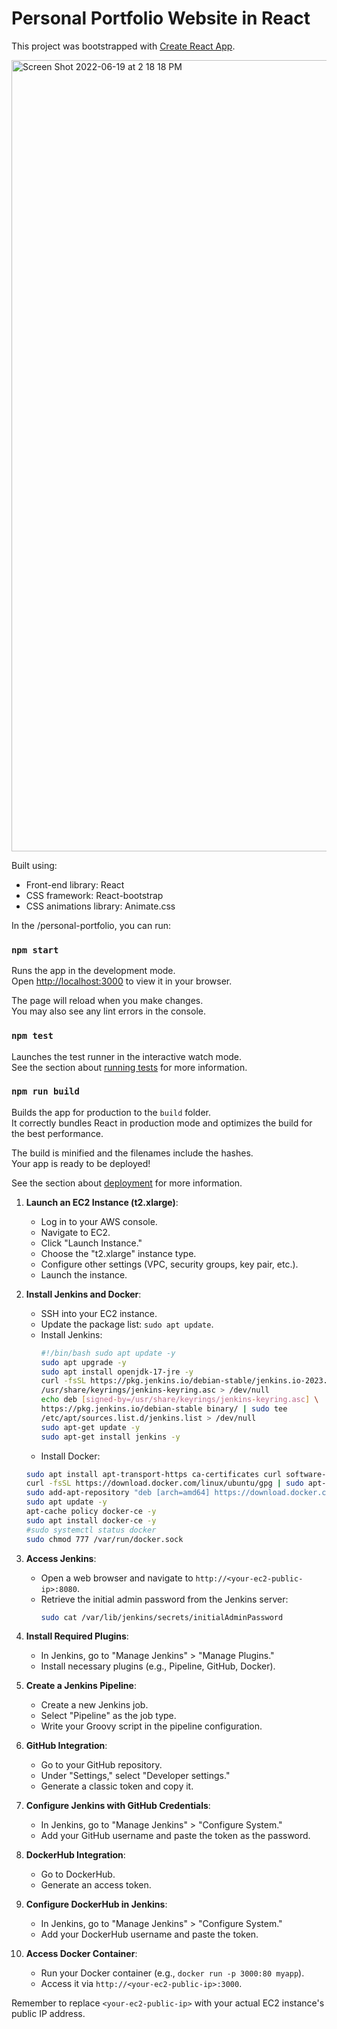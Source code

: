 # Personal Portfolio Website in React

This project was bootstrapped with [Create React App](https://github.com/facebook/create-react-app).

<img width="1266" alt="Screen Shot 2022-06-19 at 2 18 18 PM" src="https://user-images.githubusercontent.com/50160672/174933373-1ba6cadf-1c9a-48c3-aa58-984d0bd62d82.png">

Built using:

- Front-end library: React
- CSS framework: React-bootstrap
- CSS animations library: Animate.css

In the /personal-portfolio, you can run:

### `npm start`

Runs the app in the development mode.\
Open [http://localhost:3000](http://localhost:3000) to view it in your browser.

The page will reload when you make changes.\
You may also see any lint errors in the console.

### `npm test`

Launches the test runner in the interactive watch mode.\
See the section about [running tests](https://facebook.github.io/create-react-app/docs/running-tests) for more information.

### `npm run build`

Builds the app for production to the `build` folder.\
It correctly bundles React in production mode and optimizes the build for the best performance.

The build is minified and the filenames include the hashes.\
Your app is ready to be deployed!

See the section about [deployment](https://facebook.github.io/create-react-app/docs/deployment) for more information.


1. **Launch an EC2 Instance (t2.xlarge)**:
   - Log in to your AWS console.
   - Navigate to EC2.
   - Click "Launch Instance."
   - Choose the "t2.xlarge" instance type.
   - Configure other settings (VPC, security groups, key pair, etc.).
   - Launch the instance.

2. **Install Jenkins and Docker**:
   - SSH into your EC2 instance.
   - Update the package list: `sudo apt update`.
   - Install Jenkins: 
     ```bash
     #!/bin/bash sudo apt update -y
     sudo apt upgrade -y
     sudo apt install openjdk-17-jre -y
     curl -fsSL https://pkg.jenkins.io/debian-stable/jenkins.io-2023.key | sudo tee \
     /usr/share/keyrings/jenkins-keyring.asc > /dev/null
     echo deb [signed-by=/usr/share/keyrings/jenkins-keyring.asc] \
     https://pkg.jenkins.io/debian-stable binary/ | sudo tee
     /etc/apt/sources.list.d/jenkins.list > /dev/null
     sudo apt-get update -y
     sudo apt-get install jenkins -y

     ```
   - Install Docker:
    ```bash sudo apt update -y
    sudo apt install apt-transport-https ca-certificates curl software-properties-common -y
    curl -fsSL https://download.docker.com/linux/ubuntu/gpg | sudo apt-key add -
    sudo add-apt-repository "deb [arch=amd64] https://download.docker.com/linux/ubuntu bionic stable" -y
    sudo apt update -y
    apt-cache policy docker-ce -y
    sudo apt install docker-ce -y
    #sudo systemctl status docker
    sudo chmod 777 /var/run/docker.sock

3. **Access Jenkins**:
   - Open a web browser and navigate to `http://<your-ec2-public-ip>:8080`.
   - Retrieve the initial admin password from the Jenkins server:
     ```bash
     sudo cat /var/lib/jenkins/secrets/initialAdminPassword
     ```

4. **Install Required Plugins**:
   - In Jenkins, go to "Manage Jenkins" > "Manage Plugins."
   - Install necessary plugins (e.g., Pipeline, GitHub, Docker).

5. **Create a Jenkins Pipeline**:
   - Create a new Jenkins job.
   - Select "Pipeline" as the job type.
   - Write your Groovy script in the pipeline configuration.

6. **GitHub Integration**:
   - Go to your GitHub repository.
   - Under "Settings," select "Developer settings."
   - Generate a classic token and copy it.

7. **Configure Jenkins with GitHub Credentials**:
   - In Jenkins, go to "Manage Jenkins" > "Configure System."
   - Add your GitHub username and paste the token as the password.

8. **DockerHub Integration**:
   - Go to DockerHub.
   - Generate an access token.

9. **Configure DockerHub in Jenkins**:
   - In Jenkins, go to "Manage Jenkins" > "Configure System."
   - Add your DockerHub username and paste the token.

10. **Access Docker Container**:
    - Run your Docker container (e.g., `docker run -p 3000:80 myapp`).
    - Access it via `http://<your-ec2-public-ip>:3000`.

Remember to replace `<your-ec2-public-ip>` with your actual EC2 instance's public IP address.
